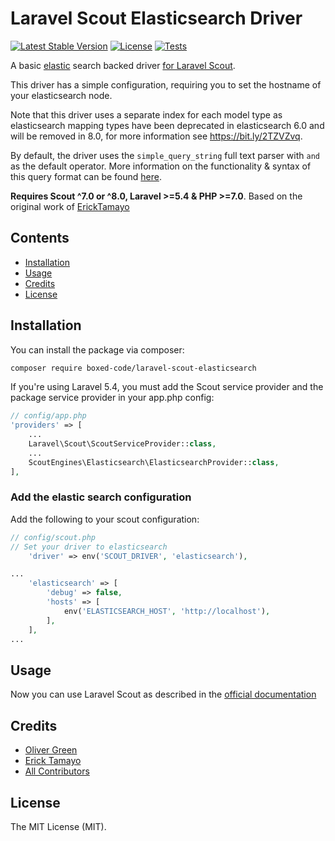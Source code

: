 # Laravel Scout Elasticsearch Driver

[![Latest Stable Version](https://poser.pugx.org/boxed-code/laravel-scout-elasticsearch/v/stable)](https://packagist.org/packages/boxed-code/laravel-scout-elasticsearch)
[![License](https://poser.pugx.org/boxed-code/laravel-scout-elasticsearch/license)](https://packagist.org/packages/boxed-code/laravel-scout-elasticsearch)
[![Tests](https://github.com/boxed-code/laravel-scout-elasticsearch/actions/workflows/run_tests.yml/badge.svg)](https://github.com/boxed-code/laravel-scout-elasticsearch/actions/workflows/run_tests.yml)

A basic [elastic](https://www.elastic.co/products/elasticsearch) search backed driver [for Laravel Scout](https://laravel.com/docs/6.0/scout). 

This driver has a simple configuration, requiring you to set the hostname of your elasticsearch node.

Note that this driver uses a separate index for each model type as elasticsearch mapping types have been deprecated in elasticsearch 6.0 and will be removed in 8.0, for more information see https://bit.ly/2TZVZvq.

By default, the driver uses the `simple_query_string` full text parser with `and` as the default operator. More information on the functionality & syntax of this query format can be found [here](https://www.elastic.co/guide/en/elasticsearch/reference/current/query-dsl-simple-query-string-query.html).

**Requires Scout ^7.0 or ^8.0, Laravel >=5.4 & PHP >=7.0**. Based on the original work of [ErickTamayo](https://github.com/ErickTamayo/laravel-scout-elastic)

## Contents

- [Installation](#installation)
- [Usage](#usage)
- [Credits](#credits)
- [License](#license)

## Installation

You can install the package via composer:

``` bash
composer require boxed-code/laravel-scout-elasticsearch
```

If you're using Laravel 5.4, you must add the Scout service provider and the package service provider in your app.php config:

```php
// config/app.php
'providers' => [
    ...
    Laravel\Scout\ScoutServiceProvider::class,
    ...
    ScoutEngines\Elasticsearch\ElasticsearchProvider::class,
],
```

### Add the elastic search configuration

Add the following to your scout configuration:

```php
// config/scout.php
// Set your driver to elasticsearch
    'driver' => env('SCOUT_DRIVER', 'elasticsearch'),

...
    'elasticsearch' => [
        'debug' => false,
        'hosts' => [
            env('ELASTICSEARCH_HOST', 'http://localhost'),
        ],
    ],
...
```

## Usage

Now you can use Laravel Scout as described in the [official documentation](https://laravel.com/docs/5.8/scout)

## Credits

- [Oliver Green](https://github.com/olsgreen)
- [Erick Tamayo](https://github.com/ericktamayo)
- [All Contributors](../../contributors)

## License

The MIT License (MIT).
